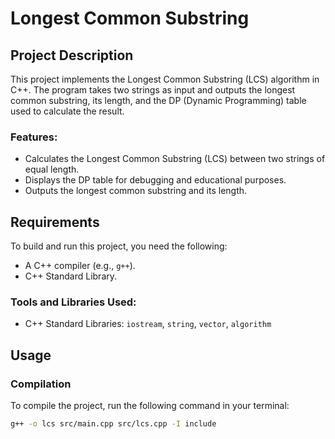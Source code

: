 # Longest Common Substring

## Project Description

This project implements the Longest Common Substring (LCS) algorithm in C++. The program takes two strings as input and outputs the longest common substring, its length, and the DP (Dynamic Programming) table used to calculate the result.

### Features:
- Calculates the Longest Common Substring (LCS) between two strings of equal length.
- Displays the DP table for debugging and educational purposes.
- Outputs the longest common substring and its length.

## Requirements

To build and run this project, you need the following:
- A C++ compiler (e.g., `g++`).
- C++ Standard Library.

### Tools and Libraries Used:
- C++ Standard Libraries: `iostream`, `string`, `vector`, `algorithm`

## Usage

### Compilation

To compile the project, run the following command in your terminal:

```bash
g++ -o lcs src/main.cpp src/lcs.cpp -I include
